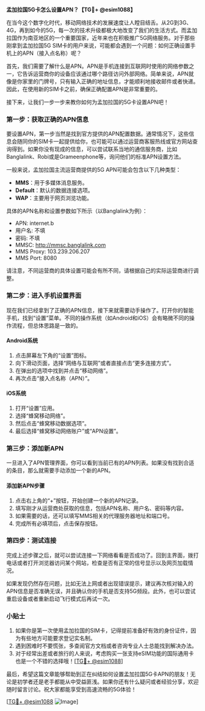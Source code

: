 **孟加拉国5G卡怎么设置APN？【TG💪+ @esim1088】**

在当今这个数字化时代，移动网络技术的发展速度让人瞠目结舌。从2G到3G、4G，再到如今的5G，每一次的技术升级都极大地改变了我们的生活方式。而孟加拉国作为南亚地区的一个重要国家，近年来也在积极推广5G网络服务。对于那些刚拿到孟加拉国5G SIM卡的用户来说，可能都会遇到一个问题：如何正确设置手机上的APN（接入点名称）呢？

首先，我们需要了解什么是APN。APN是手机连接到互联网时使用的网络参数之一，它告诉运营商你的设备应该通过哪个路径访问外部网络。简单来说，APN就像是你家里的门牌号，只有输入正确的地址信息，才能顺利地接收邮件或者快递。因此，在使用新的SIM卡之前，确保正确配置APN是非常重要的。

接下来，让我们一步一步来教你如何为孟加拉国的5G卡设置APN吧！

### 第一步：获取正确的APN信息

要设置APN，第一步当然是找到官方提供的APN配置数据。通常情况下，这些信息会随同你的SIM卡一起提供给你，也可能可以通过运营商客服热线或官方网站查询得到。如果你没有现成的信息，可以尝试联系当地的通信服务商，比如Banglalink、Robi或是Grameenphone等，询问他们的标准APN设置方法。

一般来说，孟加拉国主流运营商提供的5G APN可能会包含以下几种类型：
- **MMS**：用于多媒体消息服务。
- **Default**：默认的数据连接选项。
- **WAP**：主要用于网页浏览功能。

具体的APN名称和设置参数如下所示（以Banglalink为例）：
- APN: internet.b
- 用户名: 不填
- 密码: 不填
- MMSC: http://mmsc.banglalink.com
- MMS Proxy: 103.239.206.207
- MMS Port: 8080

请注意，不同运营商的具体设置可能会有所不同，请根据自己的实际运营商进行调整。

### 第二步：进入手机设置界面

现在我们已经拿到了正确的APN信息，接下来就需要动手操作了。打开你的智能手机，找到“设置”菜单。不同的操作系统（如Android和iOS）会有略微不同的操作流程，但总体思路是一致的。

#### Android系统
1. 点击屏幕左下角的“设置”图标。
2. 向下滑动页面，选择“网络与互联网”或者直接点击“更多连接方式”。
3. 在弹出的选项中找到并点击“移动网络”。
4. 再次点击“接入点名称（APN）”。

#### iOS系统
1. 打开“设置”应用。
2. 选择“蜂窝移动网络”。
3. 然后点击“蜂窝移动数据选项”。
4. 最后选择“蜂窝移动网络账户”或“APN设置”。

### 第三步：添加新APN

一旦进入了APN管理界面，你可以看到当前已有的APN列表。如果没有找到合适的条目，那么就需要手动添加一个新的APN。

#### 添加新APN步骤
1. 点击右上角的“+”按钮，开始创建一个新的APN记录。
2. 填写刚才从运营商处获取的信息，包括APN名称、用户名、密码等内容。
3. 如果需要的话，还可以填写MMS相关的代理服务器地址和端口号。
4. 完成所有必填项后，点击保存按钮。

### 第四步：测试连接

完成上述步骤之后，就可以尝试连接一下网络看看是否成功了。回到主界面，拨打电话或者打开浏览器访问某个网站，检查是否有正常的信号显示以及网页加载情况。

如果发现仍然存在问题，比如无法上网或者出现错误提示，建议再次核对输入的APN信息是否准确无误，并且确认你的手机是否支持5G频段。此外，也可以尝试重启设备或者重新启动飞行模式后再试一次。

### 小贴士

1. 如果你是第一次使用孟加拉国的SIM卡，记得提前准备好有效的身份证件，因为有些地方可能要求登记实名制。
2. 遇到困难时不要慌张，多查阅官方文档或者咨询专业人士总能找到解决办法。
3. 对于经常出差或者旅行的人来说，考虑购买一张支持eSIM功能的国际通用卡也是一个不错的选择哦！[[TG💪+ @esim1088](https://t.me/s/esim1088)]

最后，希望这篇文章能够帮助到正在纠结如何设置孟加拉国5G卡APN的朋友！无论是初学者还是老手都能从中受益匪浅。如果你还有什么疑问或者经验分享，欢迎随时留言讨论。祝大家都能享受到高速流畅的5G体验！

[[TG💪+ @esim1088](https://t.me/s/esim1088) ![Image](https://i.postimg.cc/4NQfJmqS/Snipaste-2025-05-13-00-14-12.png)]